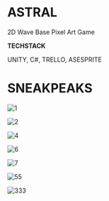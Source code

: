 # ASTRAL
2D Wave Base Pixel Art Game

**TECHSTACK**

UNITY, C#, TRELLO, ASESPRITE

# SNEAKPEAKS





![1](https://github.com/user-attachments/assets/48fdd595-af6a-43bb-8810-cae193a0645d)

![2](https://github.com/user-attachments/assets/b11a7079-ebf6-4179-bb51-5e4af8d3eeb9)

![4](https://github.com/user-attachments/assets/431487f2-b7a0-4970-9965-92b8b26a1bb1)

![6](https://github.com/user-attachments/assets/43e8ff78-7640-4253-8d03-3b4fafd7ff23)

![7](https://github.com/user-attachments/assets/a41dfa1b-79e1-4bc0-8236-e0d6796a0cb7)

![55](https://github.com/user-attachments/assets/e6c20f55-1cf3-4d8e-aa41-85b965b8241c)

![333](https://github.com/user-attachments/assets/20f05d3f-b82c-4384-bdb5-11235571f429)




